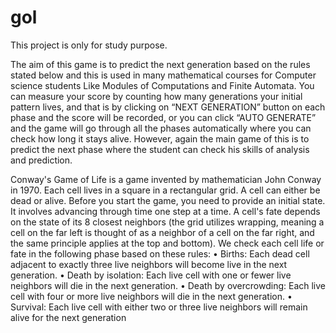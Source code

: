 # gol
This project is only for study purpose.

The aim of this game is to predict the next generation based on the rules stated below and this is used in many mathematical courses for Computer science students Like Modules of Computations and Finite Automata.
You can measure your score by counting how many generations your initial pattern lives, and that is by clicking on “NEXT GENERATION” button on each phase and the score will be recorded, or you can click “AUTO GENERATE” and the game will go through all the phases automatically where you can check how long it stays alive. However, again the main game of this is to predict the next phase where the student can check his skills of analysis and prediction.

  Conway's Game of Life is a game invented by mathematician John Conway in 1970.
  Each cell lives in a square in a rectangular grid. A cell can either be dead or alive.
  Before you start the game, you need to provide an initial state. It involves advancing through time one step at a time.
  A cell's fate depends on the state of its 8 closest neighbors (the grid utilizes wrapping,
  meaning a cell on the far left is thought of as a neighbor of a cell on the far right,
  and the same principle applies at the top and bottom).
  We check each cell life or fate in the following phase based on these rules:
• Births: Each dead cell adjacent to exactly three live neighbors will become live in the next generation.
•	Death by isolation: Each live cell with one or fewer live neighbors will die in the next generation.
•	Death by overcrowding: Each live cell with four or more live neighbors will die in the next generation.
•	Survival: Each live cell with either two or three live neighbors will remain alive for the next generation
